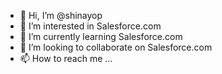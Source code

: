 - 👋 Hi, I’m @shinayop
- 👀 I’m interested in Salesforce.com
- 🌱 I’m currently learning Salesforce.com
- 💞️ I’m looking to collaborate on Salesforce.com
- 📫 How to reach me ...

<!---
shinayop/shinayop is a ✨ special ✨ repository because its `README.md` (this file) appears on your GitHub profile.
You can click the Preview link to take a look at your changes.
--->
